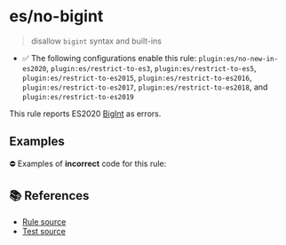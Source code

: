 # es/no-bigint
> disallow `bigint` syntax and built-ins

- ✅ The following configurations enable this rule: `plugin:es/no-new-in-es2020`, `plugin:es/restrict-to-es3`, `plugin:es/restrict-to-es5`, `plugin:es/restrict-to-es2015`, `plugin:es/restrict-to-es2016`, `plugin:es/restrict-to-es2017`, `plugin:es/restrict-to-es2018`, and `plugin:es/restrict-to-es2019`

This rule reports ES2020 [BigInt](https://github.com/tc39/proposal-bigint) as errors.

## Examples

⛔ Examples of **incorrect** code for this rule:

<eslint-playground type="bad" code="/*eslint es/no-bigint: error */
let a = 100n
let b = BigInt(100)
let c = new BigInt64Array(10)
let d = new BigUint64Array(10)
" />

## 📚 References

- [Rule source](https://github.com/mysticatea/eslint-plugin-es/blob/v3.0.1/lib/rules/no-bigint.js)
- [Test source](https://github.com/mysticatea/eslint-plugin-es/blob/v3.0.1/tests/lib/rules/no-bigint.js)
